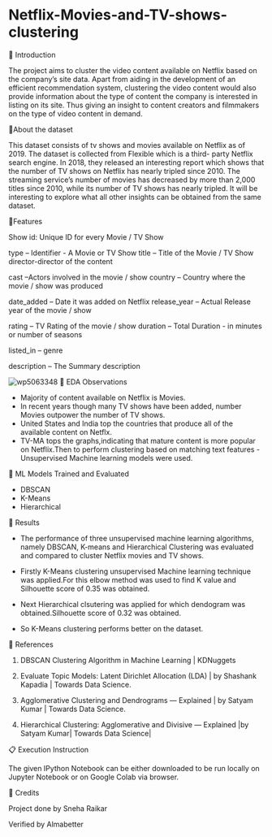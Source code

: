 # Netflix-Movies-and-TV-shows-clustering

📖 Introduction


The project aims to cluster the video content available on Netflix based on the company’s site data. Apart from aiding in the development of an efficient recommendation system, clustering the video content would also provide information about the type of content the company is interested in listing on its site. Thus giving an insight to content creators and filmmakers on the type of video content in demand.



📖About the dataset


This dataset consists of tv shows and movies available on Netflix as of 2019. The dataset is collected from Flexible which is a third- party Netflix search engine.
In 2018, they released an interesting report which shows that the number of TV shows on Netflix has nearly tripled since 2010. The streaming service’s number of movies has decreased by more than 2,000 titles since 2010, while its number of TV shows has nearly tripled. It will be interesting to explore what all other insights can be obtained from the same dataset.

📖Features 

Show id: Unique ID for every Movie / TV Show

type – Identifier - A Movie or TV Show title – Title of the Movie / TV Show director-director of the content

cast –Actors involved in the movie / show country – Country where the movie / show was produced

date_added – Date it was added on Netflix release_year – Actual Release year of the movie / show

rating – TV Rating of the movie / show duration – Total Duration - in minutes or number of seasons

listed_in – genre

description – The Summary description



![wp5063348](https://user-images.githubusercontent.com/80422212/200168358-cca94047-febc-409b-b137-340cb59b6e9f.jpg)
📖 EDA Observations

* Majority of content available on Netflix is Movies.
* In recent years though many TV shows have been added, number Movies outpower the number of TV shows.
* United States and India top the countries that produce all of the available content on Netflx.
* TV-MA tops the graphs,indicating that mature content is more popular on Netflix.Then to perform clustering based on matching text features - Unsupervised Machine learning models were used.





📖 ML Models Trained and Evaluated

* DBSCAN
* K-Means
* Hierarchical

📖 Results

* The performance of three unsupervised machine learning algorithms, namely DBSCAN, K-means and Hierarchical Clustering was evaluated and compared to cluster Netflix movies and TV shows.

* Firstly K-Means clustering unsupervised Machine learning technique was applied.For this elbow method was used to find K value and Silhouette score of 0.35 was obtained.

* Next Hierarchical clsutering was applied for which dendogram was obtained.Silhouette score of 0.32 was obtained.

* So K-Means clustering performs better on the dataset.

📖 References


1. DBSCAN Clustering Algorithm in Machine Learning | KDNuggets

2. Evaluate Topic Models: Latent Dirichlet Allocation (LDA) | by Shashank Kapadia | Towards Data Science.

3. Agglomerative Clustering and Dendrograms — Explained | by Satyam Kumar | Towards Data Science.


4. Hierarchical Clustering: Agglomerative and Divisive — Explained |by Satyam Kumar| Towards Data Science|



📋 Execution Instruction

The given IPython Notebook can be either downloaded to be run locally on Jupyter Notebook or on Google Colab via browser.



 
📜 Credits

Project done by Sneha Raikar

Verified by Almabetter





